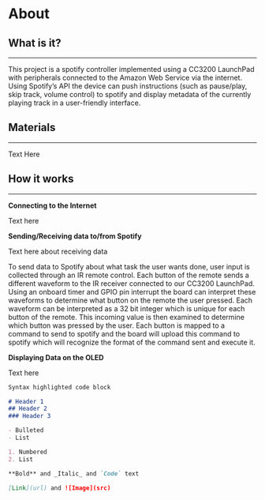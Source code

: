 # About

## What is it?
***

This project is a spotify controller implemented using a CC3200 LaunchPad with peripherals connected to the Amazon Web Service via the internet. Using Spotify’s API the device can push instructions (such as pause/play, skip track, volume control) to spotify and display metadata of the currently playing track in a user-friendly interface.

## Materials
***

Text Here

## How it works
***
**Connecting to the Internet**

Text here

**Sending/Receiving data to/from Spotify**

Text here about receiving data

To send data to Spotify about what task the user wants done, user input is collected through an IR remote control. Each button of the remote sends a different waveform to the IR receiver connected to our CC3200 LaunchPad. Using an onboard timer and GPIO pin interrupt the board can interpret these waveforms to determine what button on the remote the user pressed. Each waveform can be interpreted as a 32 bit integer which is unique for each button of the remote. This incoming value is then examined to determine which button was pressed by the user. Each button is mapped to a command to send to spotify and the board will upload this command to spotify which will recognize the format of the command sent and execute it.

**Displaying Data on the OLED**

Text here

```markdown
Syntax highlighted code block

# Header 1
## Header 2
### Header 3

- Bulleted
- List

1. Numbered
2. List

**Bold** and _Italic_ and `Code` text

[Link](url) and ![Image](src)
```
